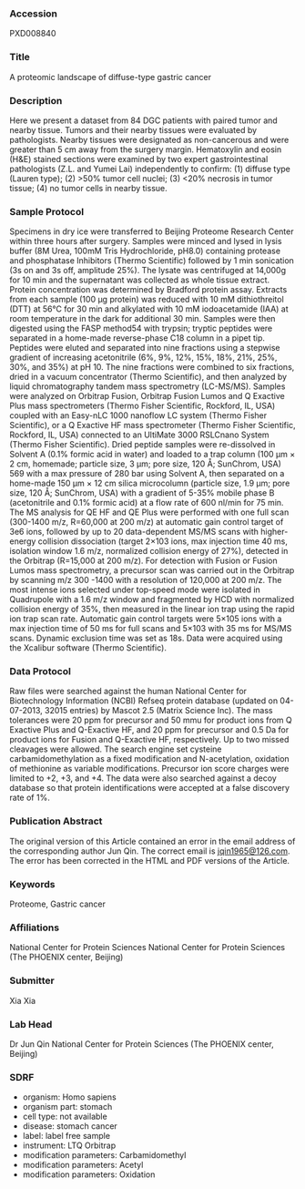 ### Accession
PXD008840

### Title
A proteomic landscape of diffuse-type gastric cancer

### Description
Here we present a dataset from 84 DGC patients with paired tumor and nearby tissue. Tumors and their nearby tissues were evaluated by pathologists. Nearby tissues were designated as non-cancerous and were greater than 5 cm away from the surgery margin. Hematoxylin and eosin (H&E) stained sections were examined by two expert gastrointestinal pathologists (Z.L. and Yumei Lai) independently to confirm: (1) diffuse type (Lauren type); (2) >50% tumor cell nuclei; (3) <20% necrosis in tumor tissue; (4) no tumor cells in nearby tissue.

### Sample Protocol
Specimens in dry ice were transferred to Beijing Proteome Research Center within three hours after surgery. Samples were minced and lysed in lysis buffer (8M Urea, 100mM Tris Hydrochloride, pH8.0) containing protease and phosphatase Inhibitors (Thermo Scientific) followed by 1 min sonication (3s on and 3s off, amplitude 25%). The lysate was centrifuged at 14,000g for 10 min and the supernatant was collected as whole tissue extract. Protein concentration was determined by Bradford protein assay. Extracts from each sample (100 μg protein) was reduced with 10 mM dithiothreitol (DTT) at 56°C for 30 min and alkylated with 10 mM iodoacetamide (IAA) at room temperature in the dark for additional 30 min. Samples were then digested using the FASP method54 with trypsin; tryptic peptides were separated in a home-made reverse-phase C18 column in a pipet tip. Peptides were eluted and separated into nine fractions using a stepwise gradient of increasing acetonitrile (6%, 9%, 12%, 15%, 18%, 21%, 25%, 30%, and 35%) at pH 10. The nine fractions were combined to six fractions, dried in a vacuum concentrator (Thermo Scientific), and then analyzed by liquid chromatography tandem mass spectrometry (LC-MS/MS). Samples were analyzed on Orbitrap Fusion, Orbitrap Fusion Lumos and Q Exactive Plus mass spectrometers (Thermo Fisher Scientific, Rockford, IL, USA) coupled with an Easy-nLC 1000 nanoflow LC system (Thermo Fisher Scientific), or a Q Exactive HF mass spectrometer (Thermo Fisher Scientific, Rockford, IL, USA) connected to an UltiMate 3000 RSLCnano System (Thermo Fisher Scientific). Dried peptide samples were re-dissolved in Solvent A (0.1% formic acid in water) and loaded to a trap column (100 μm × 2 cm, homemade; particle size, 3 μm; pore size, 120 Å; SunChrom, USA) 569 with a max pressure of 280 bar using Solvent A, then separated on a home-made 150 μm × 12 cm silica microcolumn (particle size, 1.9 μm; pore size, 120 Å; SunChrom, USA) with a gradient of 5-35% mobile phase B (acetonitrile and 0.1% formic acid) at a flow rate of 600 nl/min for 75 min. The MS analysis for QE HF and QE Plus were performed with one full scan (300-1400 m/z, R=60,000 at 200 m/z) at automatic gain control target of 3e6 ions, followed by up to 20 data-dependent MS/MS scans with higher-energy collision dissociation (target 2×103 ions, max injection time 40 ms, isolation window 1.6 m/z, normalized collision energy of 27%), detected in the Orbitrap (R=15,000 at 200 m/z). For detection with Fusion or Fusion Lumos mass spectrometry, a precursor scan was carried out in the Orbitrap by scanning m/z 300 -1400 with a resolution of 120,000 at 200 m/z. The most intense ions selected under top-speed mode were isolated in Quadrupole with a 1.6 m/z window and fragmented by HCD with normalized collision energy of 35%, then measured in the linear ion trap using the rapid ion trap scan rate. Automatic gain control targets were 5×105 ions with a max injection time of 50 ms for full scans and 5×103 with 35 ms for MS/MS scans. Dynamic exclusion time was set as 18s. Data were acquired using the Xcalibur software (Thermo Scientific).

### Data Protocol
Raw files were searched against the human National Center for Biotechnology Information (NCBI) Refseq protein database (updated on 04-07-2013, 32015 entries) by Mascot 2.5 (Matrix Science Inc). The mass tolerances were 20 ppm for precursor and 50 mmu for product ions from Q Exactive Plus and Q-Exactive HF, and 20 ppm for precursor and 0.5 Da for product ions for Fusion and Q-Exactive HF, respectively. Up to two missed cleavages were allowed. The search engine set cysteine carbamidomethylation as a fixed modification and N-acetylation, oxidation of methionine as variable modifications. Precursor ion score charges were limited to +2, +3, and +4. The data were also searched against a decoy database so that protein identifications were accepted at a false discovery rate of 1%.

### Publication Abstract
The original version of this Article contained an error in the email address of the corresponding author Jun Qin. The correct email is jqin1965@126.com. The error has been corrected in the HTML and PDF versions of the Article.

### Keywords
Proteome, Gastric cancer

### Affiliations
National Center for Protein Sciences
National Center for Protein Sciences (The PHOENIX center, Beijing)

### Submitter
Xia Xia

### Lab Head
Dr Jun Qin
National Center for Protein Sciences (The PHOENIX center, Beijing)


### SDRF
- organism: Homo sapiens
- organism part: stomach
- cell type: not available
- disease: stomach cancer
- label: label free sample
- instrument: LTQ Orbitrap
- modification parameters: Carbamidomethyl
- modification parameters: Acetyl
- modification parameters: Oxidation

